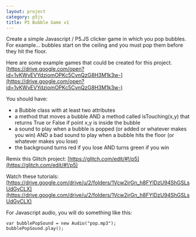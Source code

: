 ```yaml
---
layout: project
category: p5js
title: P5 Bubble Game v1
---
```

Create a simple Javascript / P5.JS clicker game in which you pop bubbles. For example... bubbles start on the ceiling and you must pop them before they hit the floor.

Here are some example games that could be created for this project. [https://drive.google.com/open?id=1vKWvEVYdziomOPKc5CvnQzG8H3M1k3w-](https://drive.google.com/open?id=1vKWvEVYdziomOPKc5CvnQzG8H3M1k3w-)

You should have:

- a Bubble class with at least two attributes
- a method that moves a bubble AND a method called isTouching(x,y) that returns True or False if point x,y is inside the bubble
- a sound to play when a bubble is popped (or added or whatever makes you win) AND a bad sound to play when a bubble hits the floor (or whatever makes you lose)
- the background turns red if you lose AND turns green if you win

Remix this Glitch project: [https://glitch.com/edit/#!/p5](https://glitch.com/edit/#!/p5)

Watch these tutorials: [https://drive.google.com/drive/u/2/folders/1Vcw2irGn_h8FYIDzU94ShGSLsUdGyCLX](https://drive.google.com/drive/u/2/folders/1Vcw2irGn_h8FYIDzU94ShGSLsUdGyCLX)

For Javascript audio, you will do something like this:
```
var bubblePopSound = new Audio("pop.mp3");
bubblePopSound.play();
```
